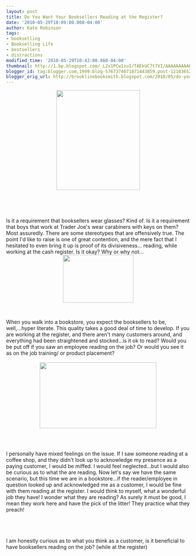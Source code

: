 ```yaml
---
layout: post
title: Do You Want Your Booksellers Reading at the Register?
date: '2010-05-29T10:09:00.008-04:00'
author: Kate Robinson
tags:
- bookselling
- Bookselling Life
- bestsellers
- distractions
modified_time: '2010-05-29T10:43:00.860-04:00'
thumbnail: http://1.bp.blogspot.com/_L2x1PCw1zuI/TAEkUC7t7VI/AAAAAAAAAEI/Ze9wXTPUueE/s72-c/BatmanCaughtReading02.jpg
blogger_id: tag:blogger.com,1999:blog-5767374071871443859.post-1210365228682274977
blogger_orig_url: http://brooklinebooksmith.blogspot.com/2010/05/do-you-want-your-booksellers-reading-at.html
---
```


<img style="TEXT-ALIGN: center; MARGIN: 0px auto 10px; WIDTH: 229px; DISPLAY: block; HEIGHT: 273px; CURSOR: hand" id="BLOGGER_PHOTO_ID_5476698548662562130" border="0" alt="" src="http://1.bp.blogspot.com/_L2x1PCw1zuI/TAEkUC7t7VI/AAAAAAAAAEI/Ze9wXTPUueE/s320/BatmanCaughtReading02.jpg" /><br /><br /><br /><div><div>Is it a requirement that booksellers wear glasses? Kind of. Is it a requirement that boys that work at Trader Joe's wear <span id="SPELLING_ERROR_0" class="blsp-spelling-error">carabiners</span> with keys on them? Most assuredly. There are some stereotypes that are offensively true. The point I'd like to raise is one of great contention, and the mere fact that I hesitated to even bring it up is proof of its divisiveness... reading, while working at the cash register. Is it okay? Why or why not...</div><div></div><div></div><div></div><div></div><div></div><div></div><div><img style="TEXT-ALIGN: center; MARGIN: 0px auto 10px; WIDTH: 193px; DISPLAY: block; HEIGHT: 131px; CURSOR: hand" id="BLOGGER_PHOTO_ID_5476700290715422610" border="0" alt="" src="http://4.bp.blogspot.com/_L2x1PCw1zuI/TAEl5clfD5I/AAAAAAAAAEQ/i3wwOWfI5uw/s320/ichat-image2321661771-300x200.jpg" /></div><div></div><div><br /><br /></div><div>When you walk into a bookstore, you expect the booksellers to be, well,...hyper literate. This quality takes a good deal of time to develop. If you are working at the register, and there aren't many customers around, and everything had been straightened and stocked...is it <span id="SPELLING_ERROR_1" class="blsp-spelling-error">ok</span> to read? Would you be put off if you saw an employee reading on the job? Or would you see it as on the job training/ or product placement?</div></div><div></div><div></div><div><div><br /></div><div></div><img style="TEXT-ALIGN: center; MARGIN: 0px auto 10px; WIDTH: 320px; DISPLAY: block; HEIGHT: 180px; CURSOR: hand" id="BLOGGER_PHOTO_ID_5476694181710662946" border="0" alt="" src="http://3.bp.blogspot.com/_L2x1PCw1zuI/TAEgV2xQDSI/AAAAAAAAAEA/F5fXFKKx34I/s320/glasses.jpg" /><br /><br /><br /><div>I personally have mixed feelings on the issue. If I saw someone reading at a coffee shop, and they didn't look up to acknowledge my presence as a paying customer, I would be miffed. I would feel neglected...but I would also be curious as to what the are reading. Now let's say we have the same scenario, but this time we are in a bookstore...if the reader/employee in question looked up and acknowledged me as a customer, I would be fine with them reading at the register. I would think to myself, what a wonderful job they have! I wonder what they are reading? As surely it must be good, I mean they work here and have the pick of the litter! They practice what they preach!</div><br /><br /><div></div><br /><br /><div>I am honestly curious as to what you think as a customer, is it beneficial to have booksellers reading on the job? (while at the register)</div></div>